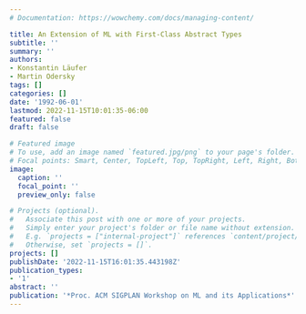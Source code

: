 ```yaml
---
# Documentation: https://wowchemy.com/docs/managing-content/

title: An Extension of ML with First-Class Abstract Types
subtitle: ''
summary: ''
authors:
- Konstantin Läufer
- Martin Odersky
tags: []
categories: []
date: '1992-06-01'
lastmod: 2022-11-15T10:01:35-06:00
featured: false
draft: false

# Featured image
# To use, add an image named `featured.jpg/png` to your page's folder.
# Focal points: Smart, Center, TopLeft, Top, TopRight, Left, Right, BottomLeft, Bottom, BottomRight.
image:
  caption: ''
  focal_point: ''
  preview_only: false

# Projects (optional).
#   Associate this post with one or more of your projects.
#   Simply enter your project's folder or file name without extension.
#   E.g. `projects = ["internal-project"]` references `content/project/deep-learning/index.md`.
#   Otherwise, set `projects = []`.
projects: []
publishDate: '2022-11-15T16:01:35.443198Z'
publication_types:
- '1'
abstract: ''
publication: '*Proc. ACM SIGPLAN Workshop on ML and its Applications*'
---
```

